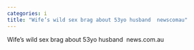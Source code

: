 ```yaml
---
categories: i
title: "Wife’s wild sex brag about 53yo husband  newscomau"
---
```

Wife’s wild sex brag about 53yo husband&nbsp;&nbsp;news.com.au